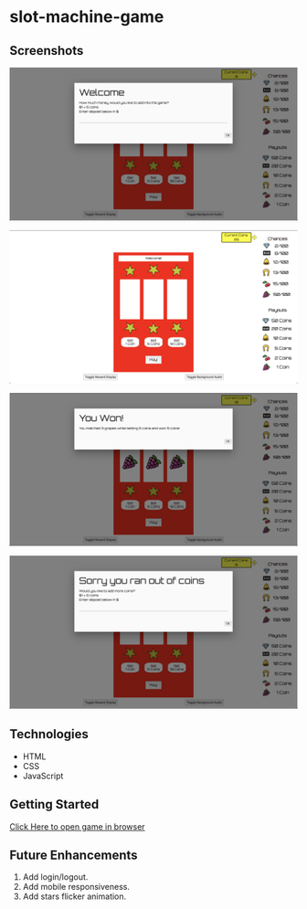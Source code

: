 # slot-machine-game

## Screenshots

![Starting Game Page](images/startGameScreen.png)

![Main Game Page](images/mainGameScreen.png)

![What it looks like when you win coins](images/WinGameScreen.png)

![What happens when you run out of coins or try to bet more coins than you have](images/loseGameScreen.png)

## Technologies

- HTML
- CSS
- JavaScript

## Getting Started

[Click Here to open game in browser](https://salmon117.github.io/slot-machine-game/)

## Future Enhancements

1. Add login/logout.
2. Add mobile responsiveness.
3. Add stars flicker animation.